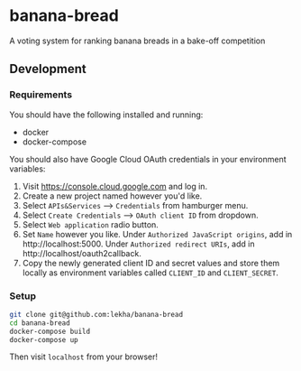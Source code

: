 # banana-bread
A voting system for ranking banana breads in a bake-off competition

## Development

### Requirements

You should have the following installed and running:
* docker
* docker-compose

You should also have Google Cloud OAuth credentials in your environment
variables:
1. Visit https://console.cloud.google.com and log in.
2. Create a new project named however you'd like.
3. Select `APIs&Services` --> `Credentials` from hamburger menu.
4. Select `Create Credentials` --> `OAuth client ID` from dropdown.
5. Select `Web application` radio button.
6. Set `Name` however you like. Under `Authorized JavaScript origins`, add in
http://localhost:5000. Under `Authorized redirect URIs`, add in
http://localhost/oauth2callback.
7. Copy the newly generated client ID and secret values and store them locally
as environment variables called `CLIENT_ID` and `CLIENT_SECRET`.

### Setup

```bash
git clone git@github.com:lekha/banana-bread
cd banana-bread
docker-compose build
docker-compose up
```

Then visit `localhost` from your browser!
